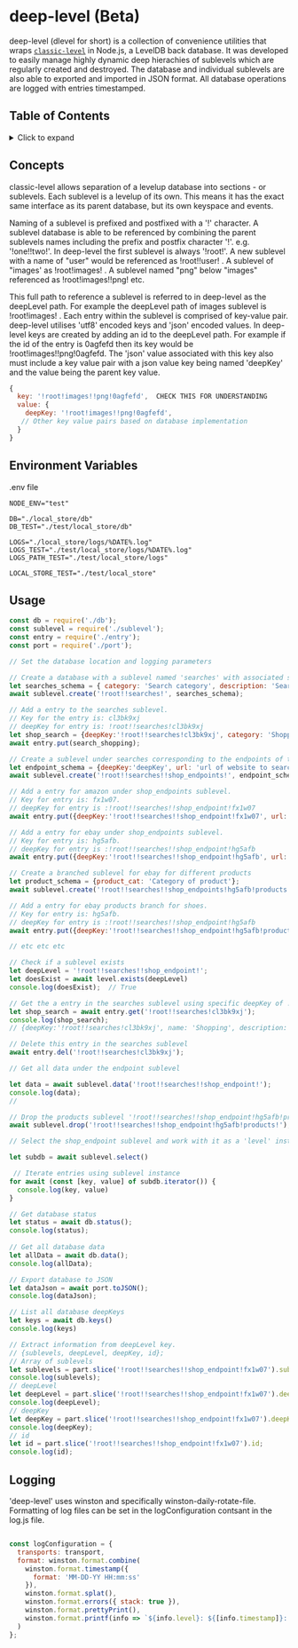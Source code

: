 # deep-level (Beta)

deep-level (dlevel for short) is a collection of convenience utilities that wraps [`classic-level`](https://github.com/Level/classic-level) in Node.js, a LevelDB back database.  It was developed to easily manage highly dynamic deep hierachies of sublevels which are regularly created and destroyed. The database and individual sublevels are also able to exported and imported in JSON format. All database operations are logged with entries timestamped.


## Table of Contents

<details><summary>Click to expand</summary>

- [deep-level (Beta)](#deep-level-beta)
  - [Table of Contents](#table-of-contents)
  - [Concepts](#concepts)
  - [Environment Variables](#environment-variables)
  - [Usage](#usage)
  - [Logging](#logging)

</details>

## Concepts
classic-level allows separation of a levelup database into sections - or sublevels.    Each sublevel is a levelup of its own. This means it has the exact same interface as its parent database, but its own keyspace and events. 

Naming of a sublevel is prefixed and postfixed with a '!' character. A sublevel database is able to be referenced by combining the parent sublevels names including the prefix and postfix character '!'.   e.g. '!one!!two!'.  In deep-level the first sublevel is always '!root!'. A new sublevel with a name of "user" would be referenced as !root!!user! .   A sublevel of "images' as !root!images! .  A sublevel named "png" below "images" referenced as !root!images!!png! etc.  

This full path to reference a sublevel is referred to in deep-level as the deepLevel path.  For example the deepLevel path of images sublevel is !root!images! . Each entry within the sublevel is comprised of key-value pair. deep-level utilises 'utf8' encoded keys and 'json' encoded values. In deep-level keys are created by adding an id to the deepLevel path. For example if the id of the entry is 0agfefd then its key would be !root!images!!png!0agfefd. The 'json' value associated with this key also must include a key value pair with a json value key being named 'deepKey' and the value being the parent key value.  

 ```js
 {
   key: '!root!images!!png!0agfefd',  CHECK THIS FOR UNDERSTANDING
   value: {
     deepKey: '!root!images!!png!0agfefd',
    // Other key value pairs based on database implementation
   }
}
```

## Environment Variables
.env file 
```
NODE_ENV="test"

DB="./local_store/db"
DB_TEST="./test/local_store/db"

LOGS="./local_store/logs/%DATE%.log"
LOGS_TEST="./test/local_store/logs/%DATE%.log"
LOGS_PATH_TEST="./test/local_store/logs"

LOCAL_STORE_TEST="./test/local_store"
```

## Usage

```js
const db = require('./db');
const sublevel = require('./sublevel');
const entry = require('./entry');
const port = require('./port');

// Set the database location and logging parameters

// Create a database with a sublevel named 'searches' with associated schema. Schema 'deepKey' and 'timestamp' added by default
let searches_schema = { category: 'Search category', description: 'Search description', logo: 'base64 encoded logo icon'};
await sublevel.create('!root!!searches!', searches_schema);

// Add a entry to the searches sublevel.  
// Key for the entry is: cl3bk9xj
// deepKey for entry is: !root!!searches!cl3bk9xj
let shop_search = {deepKey:'!root!!searches!cl3bk9xj', category: 'Shopping', description: 'Black Friday shopping specials', logo: 'shoppingbase64logo'};
await entry.put(search_shopping);

// Create a sublevel under searches corresponding to the endpoints of the websites to search 
let endpoint_schema = {deepKey:'deepKey', url: 'url of website to search'};
await sublevel.create('!root!!searches!!shop_endpoints!', endpoint_schema);

// Add a entry for amazon under shop_endpoints sublevel. 
// Key for entry is: fx1w07.
// deepKey for entry is :!root!!searches!!shop_endpoint!fx1w07
await entry.put({deepKey:'!root!!searches!!shop_endpoint!fx1w07', url: 'www.amazon.com'});

// Add a entry for ebay under shop_endpoints sublevel. 
// Key for entry is: hg5afb.
// deepKey for entry is :!root!!searches!!shop_endpoint!hg5afb
await entry.put({deepKey:'!root!!searches!!shop_endpoint!hg5afb', url: 'www.ebay.com'});

// Create a branched sublevel for ebay for different products
let product_schema = {product_cat: 'Category of product'};
await sublevel.create('!root!!searches!!shop_endpoints!hg5afb!products', product_schema);

// Add a entry for ebay products branch for shoes. 
// Key for entry is: hg5afb.
// deepKey for entry is :!root!!searches!!shop_endpoint!hg5afb
await entry.put({deepKey:'!root!!searches!!shop_endpoint!hg5afb!products!shoes', product_cat: 'shoes'});

// etc etc etc

// Check if a sublevel exists
let deepLevel = '!root!!searches!!shop_endpoint!';
let doesExist = await level.exists(deepLevel)
console.log(doesExist);  // True

// Get the a entry in the searches sublevel using specific deepKey of !root!!searches!cl3bk9xj
let shop_search = await entry.get('!root!!searches!cl3bk9xj');
console.log(shop_search);
// {deepKey:'!root!!searches!cl3bk9xj', name: 'Shopping', description: 'Black Friday shopping specials', logo: 'shoppingbase64logo', timestamp:1651586054268}

// Delete this entry in the searches sublevel 
await entry.del('!root!!searches!cl3bk9xj');

// Get all data under the endpoint sublevel

let data = await sublevel.data('!root!!searches!!shop_endpoint!');
console.log(data);
//

// Drop the products sublevel '!root!!searches!!shop_endpoint!hg5afb!products! 
await sublevel.drop('!root!!searches!!shop_endpoint!hg5afb!products!');

// Select the shop_endpoint sublevel and work with it as a 'level' instance

let subdb = await sublevel.select()

 // Iterate entries using sublevel instance
for await (const [key, value] of subdb.iterator()) {
  console.log(key, value) 
}

// Get database status
let status = await db.status();
console.log(status);
 
// Get all database data
let allData = await db.data();
console.log(allData);

// Export database to JSON
let dataJson = await port.toJSON();
console.log(dataJson);

// List all database deepKeys
let keys = await db.keys()
console.log(keys)

// Extract information from deepLevel key.
// {sublevels, deepLevel, deepKey, id};
// Array of sublevels
let sublevels = part.slice('!root!!searches!!shop_endpoint!fx1w07').sublevels;
console.log(sublevels);
// deepLevel
let deepLevel = part.slice('!root!!searches!!shop_endpoint!fx1w07').deepLevel;
console.log(deepLevel);
// deepKey
let deepKey = part.slice('!root!!searches!!shop_endpoint!fx1w07').deepKey;
console.log(deepKey);
// id
let id = part.slice('!root!!searches!!shop_endpoint!fx1w07').id;
console.log(id);

```

## Logging

'deep-level' uses winston and specifically winston-daily-rotate-file.  Formatting of log files can be set in the logConfiguration contsant in the log.js file.

```js 

const logConfiguration = {
  transports: transport,
  format: winston.format.combine(
    winston.format.timestamp({
      format: 'MM-DD-YY HH:mm:ss'
    }),
    winston.format.splat(),
    winston.format.errors({ stack: true }),
    winston.format.prettyPrint(),
    winston.format.printf(info => `${info.level}: ${[info.timestamp]}: log: ${info.message}`),
  )
};

```



